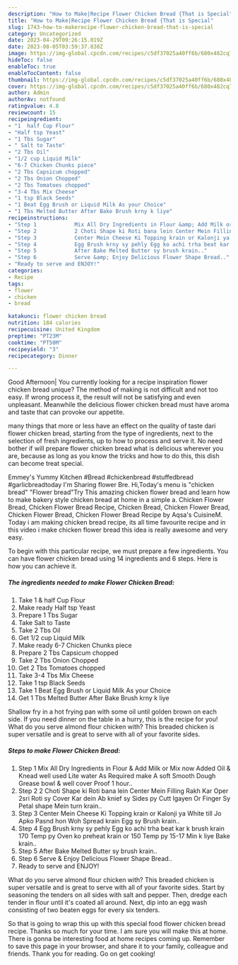 ```yaml
---
description: "How to Make|Recipe Flower Chicken Bread {That is Special"
title: "How to Make|Recipe Flower Chicken Bread {That is Special"
slug: 1743-how-to-makerecipe-flower-chicken-bread-that-is-special
category: Uncategorized
date: 2023-04-29T09:26:15.019Z
date: 2023-08-05T03:59:37.830Z
image: https://img-global.cpcdn.com/recipes/c5df37025a40ff6b/680x482cq70/flower-chicken-bread-recipe-main-photo.jpg
hideToc: false
enableToc: true
enableTocContent: false
thumbnail: https://img-global.cpcdn.com/recipes/c5df37025a40ff6b/680x482cq70/flower-chicken-bread-recipe-main-photo.jpg
cover: https://img-global.cpcdn.com/recipes/c5df37025a40ff6b/680x482cq70/flower-chicken-bread-recipe-main-photo.jpg
author: Admin
authorAv: notfound
ratingvalue: 4.8
reviewcount: 15
recipeingredient:
- "1  half Cup Flour"
- "Half tsp Yeast"
- "1 Tbs Sugar"
- " Salt to Taste"
- "2 Tbs Oil"
- "1/2 cup Liquid Milk"
- "6-7 Chicken Chunks piece"
- "2 Tbs Capsicum chopped"
- "2 Tbs Onion Chopped"
- "2 Tbs Tomatoes chopped"
- "3-4 Tbs Mix Cheese"
- "1 tsp Black Seeds"
- "1 Beat Egg Brush or Liquid Milk As your Choice"
- "1 Tbs Melted Butter After Bake Brush krny k liye"
recipeinstructions:
- "Step 1            Mix All Dry Ingredients in Flour &amp; Add Milk or Mix now Added Oil &amp; Knead well used Lite water As Required make A soft Smooth Dough Grease bowl &amp; well cover Proof 1 hour.."
- "Step 2            2 Choti Shape ki Roti bana lein Center Mein Filling Rakh Kar Oper 2sri Roti sy Cover Kar dein Ab knief sy Sides py Cutt lgayen Or Finger Sy Petal shape Mein turn krain.."
- "Step 3            Center Mein Cheese Ki Topping krain or Kalonji ya White till Jo Apko Pasnd hon Woh Spread krain Egg sy Brush krain.."
- "Step 4            Egg Brush krny sy pehly Egg ko achi trha beat kar k brush krain 170 Temp py Oven ko preheat krain or 150 Temp py 15-17 Min k liye Bake krain.."
- "Step 5            After Bake Melted Butter sy brush krain.."
- "Step 6            Serve &amp; Enjoy Delicious Flower Shape Bread.."
- "Ready to serve and ENJOY!"
categories:
- Recipe
tags:
- flower
- chicken
- bread

katakunci: flower chicken bread 
nutrition: 184 calories
recipecuisine: United Kingdom
preptime: "PT23M"
cooktime: "PT50M"
recipeyield: "3"
recipecategory: Dinner

---
```



Good Afternoon| You currently looking for a recipe inspiration flower chicken bread unique? The method of making is not difficult and not too easy. If wrong process it, the result will not be satisfying and even unpleasant. Meanwhile the delicious flower chicken bread must have aroma and taste that can provoke our appetite.






many things that more or less have an effect on the quality of taste dari flower chicken bread, starting from the type of ingredients, next to the selection of fresh ingredients, up to how to process and serve it. No need bother if will prepare flower chicken bread what is delicious wherever you are, because as long as you know the tricks and how to do this, this dish can become treat  special.


Emmey&#39;s Yummy Kitchen #Bread #chickenbread #stuffedbread #garlicbreadtoday I&#39;m Sharing flower Bre. Hi,Today&#39;s menu is &#34;chicken bread&#34; &#34;Flower bread&#34;Try This amazing chicken flower bread and learn how to make bakery style chicken bread at home in a simple a. Chicken Flower Bread, Chicken Flower Bread Recipe, Chicken Bread, Chicken Flower Bread, Chicken Flower Bread, Chicken Flower Bread Recipe by Aqsa&#39;s CuisineM. Today i am making chicken bread recipe, its all time favourite recipe and in this video i make chicken flower bread this idea is really awesome and very easy.


To begin with this particular recipe, we must prepare a few ingredients. You can have flower chicken bread using 14 ingredients and 6 steps. Here is how you can achieve it.

<!--inarticleads1-->

##### The ingredients needed to make Flower Chicken Bread:

1. Take 1 &amp; half Cup Flour
1. Make ready Half tsp Yeast
1. Prepare 1 Tbs Sugar
1. Take  Salt to Taste
1. Take 2 Tbs Oil
1. Get 1/2 cup Liquid Milk
1. Make ready 6-7 Chicken Chunks piece
1. Prepare 2 Tbs Capsicum chopped
1. Take 2 Tbs Onion Chopped
1. Get 2 Tbs Tomatoes chopped
1. Take 3-4 Tbs Mix Cheese
1. Take 1 tsp Black Seeds
1. Take 1 Beat Egg Brush or Liquid Milk As your Choice
1. Get 1 Tbs Melted Butter After Bake Brush krny k liye


Shallow fry in a hot frying pan with some oil until golden brown on each side. If you need dinner on the table in a hurry, this is the recipe for you! What do you serve almond flour chicken with? This breaded chicken is super versatile and is great to serve with all of your favorite sides. 

<!--inarticleads2-->

##### Steps to make Flower Chicken Bread:

1. Step 1            Mix All Dry Ingredients in Flour &amp; Add Milk or Mix now Added Oil &amp; Knead well used Lite water As Required make A soft Smooth Dough Grease bowl &amp; well cover Proof 1 hour..
1. Step 2            2 Choti Shape ki Roti bana lein Center Mein Filling Rakh Kar Oper 2sri Roti sy Cover Kar dein Ab knief sy Sides py Cutt lgayen Or Finger Sy Petal shape Mein turn krain..
1. Step 3            Center Mein Cheese Ki Topping krain or Kalonji ya White till Jo Apko Pasnd hon Woh Spread krain Egg sy Brush krain..
1. Step 4            Egg Brush krny sy pehly Egg ko achi trha beat kar k brush krain 170 Temp py Oven ko preheat krain or 150 Temp py 15-17 Min k liye Bake krain..
1. Step 5            After Bake Melted Butter sy brush krain..
1. Step 6            Serve &amp; Enjoy Delicious Flower Shape Bread..
1. Ready to serve and ENJOY!

What do you serve almond flour chicken with? This breaded chicken is super versatile and is great to serve with all of your favorite sides. Start by seasoning the tenders on all sides with salt and pepper. Then, dredge each tender in flour until it&#39;s coated all around. Next, dip into an egg wash consisting of two beaten eggs for every six tenders. 

So that is going to wrap this up with this special food flower chicken bread recipe. Thanks so much for your time. I am sure you will make this at home. There is gonna be interesting food at home recipes coming up. Remember to save this page in your browser, and share it to your family, colleague and friends. Thank you for reading. Go on get cooking!
